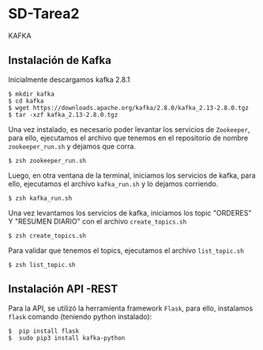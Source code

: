 # SD-Tarea2
KAFKA


## Instalación de Kafka 
Inicialmente descargamos kafka 2.8.1

<!--sec data-title="Prompt: OS X and Linux" data-id="OSX_Linux_prompt" data-collapse=true ces-->

    $ mkdir kafka
    $ cd kafka
    $ wget https://downloads.apache.org/kafka/2.8.0/kafka_2.13-2.8.0.tgz
    $ tar -xzf kafka_2.13-2.8.0.tgz
    
<!--endsec-->

Una vez instalado, es necesario poder levantar los servicios de `Zookeeper`, para ello, ejecutamos el archivo que tenemos en el repositorio de nombre `zookeeper_run.sh` y dejamos que corra.

<!--sec data-title="Prompt: OS X and Linux" data-id="OSX_Linux_prompt" data-collapse=true ces-->

    $ zsh zookeeper_run.sh
<!--endsec-->

Luego, en otra ventana de la terminal, iniciamos los servicios de kafka, para ello, ejecutamos el archivo `kafka_run.sh` y lo dejamos corriendo.
<!--sec data-title="Prompt: OS X and Linux" data-id="OSX_Linux_prompt" data-collapse=true ces-->
    $ zsh kafka_run.sh
<!--endsec-->

Una vez levantamos los servicios de kafka, iniciamos los topic "ORDERES" Y "RESUMEN DIARIO" con el archivo `create_topics.sh`
<!--sec data-title="Prompt: OS X and Linux" data-id="OSX_Linux_prompt" data-collapse=true ces-->
    $ zsh create_topics.sh
<!--endsec-->
Para validar que tenemos el topics, ejecutamos el archivo `list_topic.sh`
<!--sec data-title="Prompt: OS X and Linux" data-id="OSX_Linux_prompt" data-collapse=true ces-->
    $ zsh list_topic.sh
<!--endsec-->


## Instalación API -REST
Para la API, se utilizó la herramienta framework `Flask`, para ello, instalamos `flask` comando (teniendo python instalado):

<!--sec data-title="Prompt: OS X and Linux" data-id="OSX_Linux_prompt" data-collapse=true ces-->
    $  pip install flask
    $  sudo pip3 install kafka-python
<!--endsec-->









